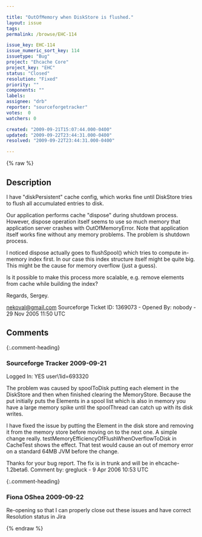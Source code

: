 ```yaml
---

title: "OutOfMemory when DiskStore is flushed."
layout: issue
tags: 
permalink: /browse/EHC-114

issue_key: EHC-114
issue_numeric_sort_key: 114
issuetype: "Bug"
project: "Ehcache Core"
project_key: "EHC"
status: "Closed"
resolution: "Fixed"
priority: ""
components: ""
labels: 
assignee: "drb"
reporter: "sourceforgetracker"
votes:  0
watchers: 0

created: "2009-09-21T15:07:44.000-0400"
updated: "2009-09-22T23:44:31.000-0400"
resolved: "2009-09-22T23:44:31.000-0400"

---
```




{% raw %}



## Description

<div markdown="1" class="description">

I have "diskPersistent" cache config, which works fine
until DiskStore tries to flush all accumulated entries
to disk.

Our application performs cache "dispose" during
shutdown process. However, dispose operation itself
seems to use so much memory that application server
crashes with OutOfMemoryError. Note that application
itself works fine without any memory problems. The
problem is shutdown process.

I noticed dispose actually goes to flushSpool() which
tries to compute in-memory index first. In our case
this index structure itself might be quite big. This
might be the cause for memory overflow (just a guess).

Is it possible to make this process more scalable, e.g.
remove elements from cache while building the index?

Regards,
Sergey.

nekoval@gmail.com
Sourceforge Ticket ID: 1369073 - Opened By: nobody - 29 Nov 2005 11:50 UTC

</div>

## Comments


{:.comment-heading}
### **Sourceforge Tracker** <span class="date">2009-09-21</span>

<div markdown="1" class="comment">

Logged In: YES 
user\1id=693320

The problem was caused by spoolToDisk putting each element in the 
DiskStore and then when finished clearing the MemoryStore. Because the put 
initially puts the Elements in a spool list which is also in memory you have a 
large memory spike until the spoolThread can catch up with its disk writes.

I have fixed the issue by putting the Element in the disk store and removing it 
from the memory store before moving on to the next one. A simple change 
really. testMemoryEfficiencyOfFlushWhenOverflowToDisk in CacheTest shows 
the effect. That test would cause an out of memory error on a standard 64MB 
JVM before the change.

Thanks for your bug report. The fix is in trunk and will be in 
ehcache-1.2beta6.
Comment by: gregluck - 9 Apr 2006 10:53 UTC

</div>


{:.comment-heading}
### **Fiona OShea** <span class="date">2009-09-22</span>

<div markdown="1" class="comment">

Re-opening so that I can properly close out these issues and have correct Resolution status in Jira

</div>



{% endraw %}
